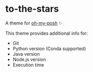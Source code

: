 # to-the-stars
A theme for [oh-my-posh](https://ohmyposh.dev/) ✨



This theme provides additional info for:
- Git
- Python version (Conda supported)
- Java version
- Node.js version
- Execution time

